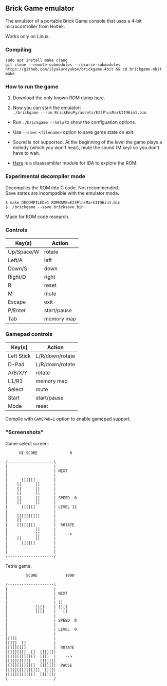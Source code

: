 ## Brick Game emulator

The emulator of a portable Brick Game console that uses a 4-bit microcontroller from Holtek.

Works only on Linux.
### Compiling
```
sudo apt install make clang
git clone --remote-submodules --recurse-submodules https://github.com/ilyakurdyukov/brickgame-4bit && cd brickgame-4bit
make
```

### How to run the game

1. Download the only known ROM dump [here](https://github.com/azya52/BrickEmuPy/blob/main/assets/E23PlusMarkII96in1.bin).

2. Now you can start the emulator:  
`./brickgame --rom BrickEmuPy/assets/E23PlusMarkII96in1.bin`

* Run `./brickgame --help` to show the configuation options.

* Use `--save <filename>` option to save game state on exit.

* Sound is not supported. At the beginning of the level the game plays a melody (which you won't hear), mute the sound (M key) so you don't have to wait.

* [Here](https://github.com/ilyakurdyukov/ida-holtek-4bit) is a disassembler module for IDA to explore the ROM.

### Experimental decompiler mode

Decompiles the ROM into C code. Not recommended.  
Save states are incompatible with the emulator mode.

```
$ make DECOMPILED=1 ROMNAME=E23PlusMarkII96in1.bin
$ ./brickgame --save bricksave.bin
```

Made for ROM code research.

### Controls

| Key(s)           | Action             |
|------------------|--------------------|
| Up/Space/W       | rotate             |
| Left/A           | left               |
| Down/S           | down               |
| Right/D          | right              |
| R                | reset              |
| M                | mute               |
| Escape           | exit               |
| P/Enter          | start/pause        |
| Tab              | memory map         |

### Gamepad controls

| Key(s)           | Action             |
|------------------|--------------------|
| Left Stick       | L/R/down/rotate    |
| D-Pad            | L/R/down/rotate    |
| A/B/X/Y          | rotate             |
| L1/R1            | memory map         |
| Select           | mute               |
| Start            | start/pause        |
| Mode             | reset              |

Compile with `GAMEPAD=1` option to enable gamepad support.

### "Screenshots"

Game select screen:
```
      HI-SCORE              0

/--------------------\
|                    |
|                    | NEXT
|                    |
|      [][][]        |
|    []      []      |
|    []      []      |
|    []      []      |
|    []      []      | SPEED  0
|    []      []      |
|      [][][]        | LEVEL 12
|                    |
|    [][][][][]      |
|    []              |
|    [][][][]        |  ROTATE
|            []      |
|            []      |    -->
|    []      []      |
|      [][][]        |
|                    |
|                    |
\--------------------/
```

Tetris game:
```
         SCORE            1000

/--------------------\
|                    |
|                    | NEXT
|                    |
|                    | []
|            [][]    | [][]
|            [][]    |   []
|                    |
|                    | SPEED  0
|                    |
|                    | LEVEL  0
|                    |
|[][]                |
|[][]  []            |
|[][][][]            |  ROTATE
|[][][][]  []  [][][]|
|[][][][][][]  [][]  |    -->
|[][][][][]    [][][]|
|[][][][][][]  [][][]|  PAUSE
|[][][][][][][]  [][]|
|[][][][][][]  [][][]|
\--------------------/
```


